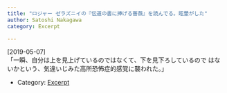 ```yaml
---
title: "ロジャー ゼラズニイの『伝道の書に捧げる薔薇』を読んでる。眩暈がした"
author: Satoshi Nakagawa
category: Excerpt

---
```


[2019-05-07]  
 「一瞬、自分は上を見上げているのではなくて、下を見下ろしているので
はないかという、気違いじみた高所恐怖症的感覚に襲われた。」

- Category: [Excerpt](categories.html#Excerpt)


